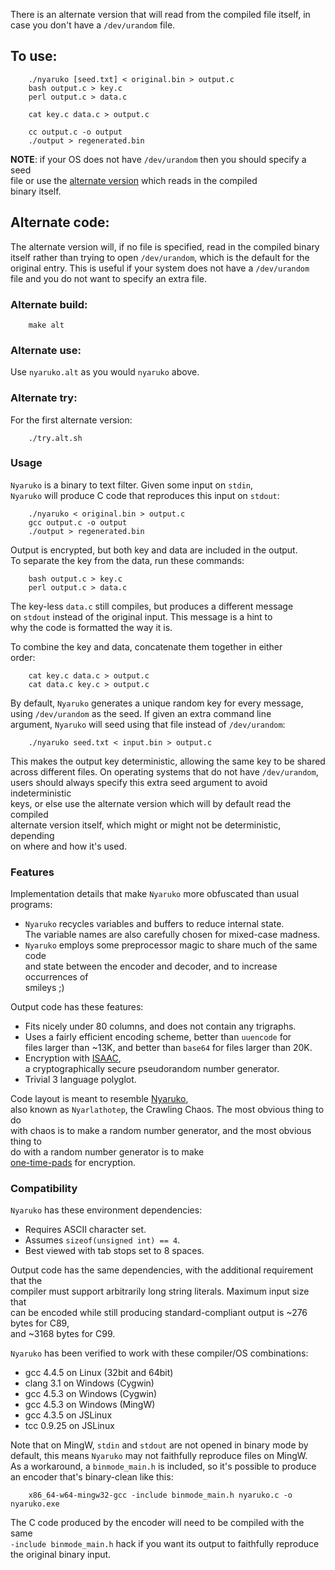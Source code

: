 There is an alternate version that will read from the compiled file itself, in  
case you don't have a `/dev/urandom` file.  
  
## To use:  
  
``` <!---sh-->  
    ./nyaruko [seed.txt] < original.bin > output.c  
    bash output.c > key.c  
    perl output.c > data.c  
  
    cat key.c data.c > output.c  
  
    cc output.c -o output  
    ./output > regenerated.bin  
```  
  
**NOTE**: if your OS does not have `/dev/urandom` then you should specify a seed  
file or use the [alternate version](#alternate-code) which reads in the compiled  
binary itself.  
  
## Alternate code:  
  
The alternate version will, if no file is specified, read in the compiled binary  
itself rather than trying to open `/dev/urandom`, which is the default for the  
original entry. This is useful if your system does not have a `/dev/urandom`  
file and you do not want to specify an extra file.  
  
### Alternate build:  
  
``` <!---sh-->  
    make alt  
```  
  
### Alternate use:  
  
Use `nyaruko.alt` as you would `nyaruko` above.  
  
### Alternate try:  
  
For the first alternate version:  
  
``` <!---sh-->  
    ./try.alt.sh  
```  

### Usage  
  
`Nyaruko` is a binary to text filter. Given some input on `stdin`,  
`Nyaruko` will produce C code that reproduces this input on `stdout`:  
  
``` <!---sh-->  
    ./nyaruko < original.bin > output.c  
    gcc output.c -o output  
    ./output > regenerated.bin  
```  
  
Output is encrypted, but both key and data are included in the output.  
To separate the key from the data, run these commands:  
  
``` <!---sh-->  
    bash output.c > key.c  
    perl output.c > data.c  
```  
  
The key-less `data.c` still compiles, but produces a different message  
on `stdout` instead of the original input. This message is a hint to  
why the code is formatted the way it is.  
  
To combine the key and data, concatenate them together in either  
order:  
  
``` <!---sh-->  
    cat key.c data.c > output.c  
    cat data.c key.c > output.c  
```  
  
By default, `Nyaruko` generates a unique random key for every message,  
using `/dev/urandom` as the seed. If given an extra command line  
argument, `Nyaruko` will seed using that file instead of `/dev/urandom`:  
  
``` <!---sh-->  
    ./nyaruko seed.txt < input.bin > output.c  
```  
  
This makes the output key deterministic, allowing the same key to be shared  
across different files. On operating systems that do not have `/dev/urandom`,  
users should always specify this extra seed argument to avoid indeterministic  
keys, or else use the alternate version which will by default read the compiled  
alternate version itself, which might or might not be deterministic, depending  
on where and how it's used.  
  
### Features  
  
Implementation details that make `Nyaruko` more obfuscated than usual  
programs:  
  
* `Nyaruko` recycles variables and buffers to reduce internal state.  
  The variable names are also carefully chosen for mixed-case madness.  
* `Nyaruko` employs some preprocessor magic to share much of the same code  
  and state between the encoder and decoder, and to increase occurrences of  
  smileys ;)  
  
Output code has these features:  
  
* Fits nicely under 80 columns, and does not contain any trigraphs.  
* Uses a fairly efficient encoding scheme, better than `uuencode` for  
  files larger than ~13K, and better than `base64` for files larger than 20K.  
* Encryption with [ISAAC](https://en.wikipedia.org/wiki/ISAAC_&lpar;cipher&rpar;),  
  a cryptographically secure pseudorandom number generator.  
* Trivial 3 language polyglot.  
  
Code layout is meant to resemble [Nyaruko](https://en.wikipedia.org/wiki/Nyarlathotep),  
also known as `Nyarlathotep`, the Crawling Chaos. The most obvious thing to do  
with chaos is to make a random number generator, and the most obvious thing to  
do with a random number generator is to make  
[one-time-pads](https://en.wikipedia.org/wiki/One-time_pad) for encryption.  
  
### Compatibility  
  
`Nyaruko` has these environment dependencies:  
  
* Requires ASCII character set.  
* Assumes `sizeof(unsigned int) == 4`.  
* Best viewed with tab stops set to 8 spaces.  
  
Output code has the same dependencies, with the additional requirement that the  
compiler must support arbitrarily long string literals. Maximum input size that  
can be encoded while still producing standard-compliant output is ~276 bytes for C89,  
and ~3168 bytes for C99.  
  
`Nyaruko` has been verified to work with these compiler/OS combinations:  
  
* gcc 4.4.5 on Linux (32bit and 64bit)  
* clang 3.1 on Windows (Cygwin)  
* gcc 4.5.3 on Windows (Cygwin)  
* gcc 4.5.3 on Windows (MingW)  
* gcc 4.3.5 on JSLinux  
* tcc 0.9.25 on JSLinux  
  
Note that on MingW, `stdin` and `stdout` are not opened in binary mode by  
default, this means `Nyaruko` may not faithfully reproduce files on MingW.  
As a workaround, a `binmode_main.h` is included, so it's possible to produce  
an encoder that's binary-clean like this:  
  
``` <!---sh-->  
    x86_64-w64-mingw32-gcc -include binmode_main.h nyaruko.c -o nyaruko.exe  
```  
  
The C code produced by the encoder will need to be compiled with the same  
`-include binmode_main.h` hack if you want its output to faithfully reproduce  
the original binary input.  
  

  
